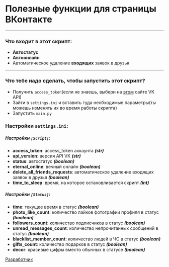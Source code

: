 Полезные функции для страницы ВКонтакте
=====================
***
### Что входит в этот скрипт:
* **Автостатус**
* **Автоонлайн**
* Автоматическое удаление **входящих** заявок в друзья
***
### Что тебе надо сделать, чтобы запустить этот скрипт?
* Получить `access_token`(если не знаешь, выбери на [этом](https://vkhost.github.io) сайте VK API)
* Зайти в `settings.ini` и вставить туда необходимые параметры(ты можешь изменять их во время работы скрипта)
* Запустить `main.py`
### Настройки `settings.ini`:
##### Настройки `[Script]`:
* **access_token**: access_token аккаунта ***(str)***
* **api_version**: версия API VK ***(str)***
* **status**: автостатус ***(boolean)***
* **eternal_online**: вечный онлайн ***(boolean)***
* **delete_all_friends_requests**: автоматическое удаление входящих заявок в друзья ***(boolean)***
* **time_to_sleep**: время, на которое остановливается скрипт ***(int)***
##### Настройки `[Status]`:
* **time**: текущее время в статус ***(boolean)***
* **photo_like_count**: количество лайков фотографии профиля в статус ***(boolean)***
* **followers_count**: количество подписчиков в статус ***(boolean)***
* **unread_messages_count**: количество непрочитанных сообщений в статус ***(boolean)***
* **blacklist_member_count**: количество людей в ЧС в статус ***(boolean)***
* **gifts_count**: количество подарков в статус ***(boolean)***
* **decor**: красивые цифры вместо обычных в статусе ***(boolean)***

[Разработчик](https://vk.com/id470182086)
